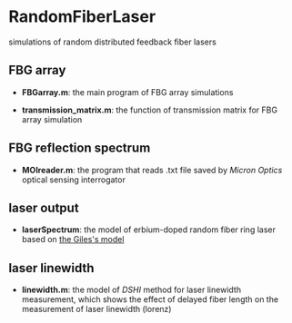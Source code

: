 # RandomFiberLaser
simulations of random distributed feedback fiber lasers 


## FBG array

* **FBGarray.m**: the main program of FBG array simulations

* **transmission_matrix.m**: the function of transmission matrix for FBG array simulation


## FBG reflection spectrum

* **MOIreader.m**: the program that reads .txt file saved by *Micron Optics* optical sensing interrogator


## laser output

* **laserSpectrum**: the model of erbium-doped random fiber ring laser based on [the Giles's model](http://ieeexplore.ieee.org/abstract/document/65886/)


## laser linewidth

* **linewidth.m**: the model of *DSHI* method for laser linewidth measurement, which shows the effect of delayed fiber length on the measurement of laser linewidth (lorenz)



